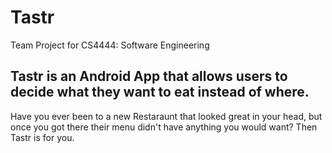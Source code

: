 # Tastr
Team Project for CS4444: Software Engineering

## Tastr is an Android App that allows users to decide what they want to eat instead of where.
Have you ever been to a new Restaraunt that looked great in your head, but once you got there their menu didn't have anything you would want? Then Tastr is for you.
